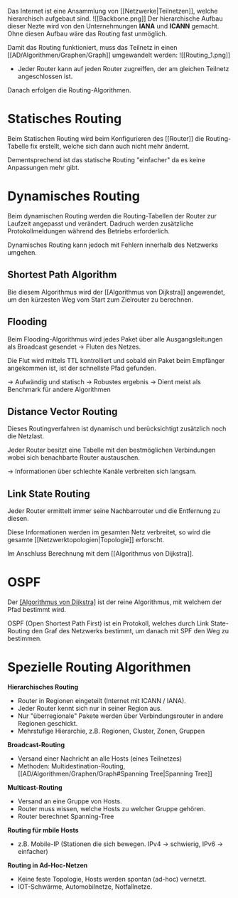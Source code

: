Das Internet ist eine Ansammlung von [[Netzwerke|Teilnetzen]], welche hierarchisch aufgebaut sind.
![[Backbone.png]]
Der hierarchische Aufbau dieser Nezte wird von den Unternehmungen **IANA** und **ICANN** gemacht. Ohne diesen Aufbau wäre das Routing fast unmöglich.

Damit das Routing funktioniert, muss das Teilnetz in einen [[AD/Algorithmen/Graphen/Graph]] umgewandelt werden:
![[Routing_1.png]]
- Jeder Router kann auf jeden Router zugreiffen, der am gleichen Teilnetz angeschlossen ist.

Danach erfolgen die Routing-Algorithmen.

# Statisches Routing
Beim Statischen Routing wird beim Konfigurieren des [[Router]] die Routing-Tabelle fix erstellt, welche sich dann auch nicht mehr ändernt.

Dementsprechend ist das statische Routing "einfacher" da es keine Anpassungen mehr gibt.

# Dynamisches Routing
Beim dynamischen Routing werden die Routing-Tabellen der Router zur Laufzeit angepasst und verändert.
Dadruch werden zusätzliche Protokollmeldungen während des Betriebs erforderlich.

Dynamisches Routing kann jedoch mit Fehlern innerhalb des Netzwerks umgehen.

## Shortest Path Algorithm
Bie diesem Algorithmus wird der [[Algorithmus von Dijkstra]] angewendet, um den kürzesten Weg vom Start zum Zielrouter zu berechnen.

## Flooding
Beim Flooding-Algorithmus wird jedes Paket über alle Ausgangsleitungen als Broadcast gesendet -> Fluten des Netzes.

Die Flut wird mittels TTL kontrolliert und sobald ein Paket beim Empfänger angekommen ist, ist der schnellste Pfad gefunden.

-> Aufwändig und statisch
-> Robustes ergebnis
-> Dient meist als Benchmark für andere Algorithmen

## Distance Vector Routing
Dieses Routingverfahren ist dynamisch und berücksichtigt zusätzlich noch die Netzlast.

Jeder Router besitzt eine Tabelle mit den bestmöglichen Verbindungen wobei sich benachbarte Router austauschen.

-> Informationen über schlechte Kanäle verbreiten sich langsam.

## Link State Routing
Jeder Router ermittelt immer seine Nachbarrouter und die Entfernung zu diesen.

Diese Informationen werden im gesamten Netz verbreitet, so wird die gesamte [[Netzwerktopologien|Topologie]] erforscht.

Im Anschluss Berechnung mit dem [[Algorithmus von Dijkstra]].


# OSPF
Der [[Algorithmus von Dijkstra]](SPF) ist der reine Algorithmus, mit welchem der Pfad bestimmt wird.

OSPF (Open Shortest Path First) ist ein Protokoll, welches durch Link State-Routing den Graf des Netzwerks bestimmt, um danach mit SPF den Weg zu bestimmen.

# Spezielle Routing Algorithmen
**Hierarchisches Routing**
- Router in Regionen eingeteilt (Internet mit ICANN / IANA).
- Jeder Router kennt sich nur in seiner Region aus.
- Nur "überregionale" Pakete werden über Verbindungsrouter in andere Regionen geschickt.
- Mehrstufige Hierarchie, z.B. Regionen, Cluster, Zonen, Gruppen

**Broadcast-Routing**
- Versand einer Nachricht an alle Hosts (eines Teilnetzes)
- Methoden: Multidestination-Routing, [[AD/Algorithmen/Graphen/Graph#Spanning Tree|Spanning Tree]]

**Multicast-Routing**
- Versand an eine Gruppe von Hosts.
- Router muss wissen, welche Hosts zu welcher Gruppe gehören.
- Router berechnet Spanning-Tree

**Routing für mbile Hosts**
- z.B. Mobile-IP (Stationen die sich bewegen. IPv4 -> schwierig, IPv6 -> einfacher)

**Routing in Ad-Hoc-Netzen**
- Keine feste Topologie, Hosts werden spontan (ad-hoc) vernetzt.
- IOT-Schwärme, Automobilnetze, Notfallnetze.
